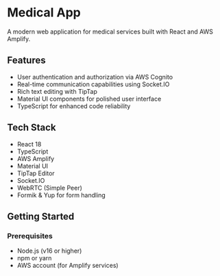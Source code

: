 # Medical App

A modern web application for medical services built with React and AWS Amplify.

## Features

- User authentication and authorization via AWS Cognito
- Real-time communication capabilities using Socket.IO
- Rich text editing with TipTap
- Material UI components for polished user interface
- TypeScript for enhanced code reliability

## Tech Stack

- React 18
- TypeScript
- AWS Amplify
- Material UI
- TipTap Editor
- Socket.IO
- WebRTC (Simple Peer)
- Formik & Yup for form handling

## Getting Started

### Prerequisites

- Node.js (v16 or higher)
- npm or yarn
- AWS account (for Amplify services)
